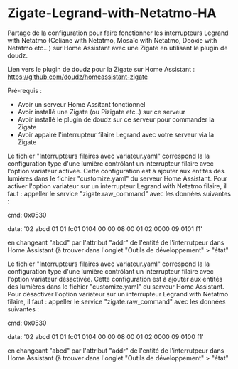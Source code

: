 # Zigate-Legrand-with-Netatmo-HA
Partage de la configuration pour faire fonctionner les interrupteurs Legrand with Netatmo (Celiane with Netatmo, Mosaïc with Netatmo, Dooxie with Netatmo etc...) sur Home Assistant avec une Zigate en utilisant le plugin de doudz.

Lien vers le plugin de doudz pour la Zigate sur Home Assistant :
https://github.com/doudz/homeassistant-zigate

Pré-requis :
- Avoir un serveur Home Assitant fonctionnel
- Avoir installé une Zigate (ou Pizigate etc..) sur ce serveur
- Avoir installé le plugin de doudz sur ce serveur pour commander la Zigate
- Avoir appairé l'interrupteur filaire Legrand avec votre serveur via la Zigate

Le fichier "Interrupteurs filaires avec variateur.yaml" correspond la la configuration type d'une lumière contrôlant un interrupteur filaire avec l'option variateur activée. Cette configuration est à ajouter aux entités des lumières dans le fichier "customize.yaml" du serveur Home Assistant.
Pour activer l'option variateur sur un interrupteur Legrand with Netatmo filaire, il faut : appeller le service "zigate.raw_command" avec les données suivantes :

cmd: 0x0530

data: '02 abcd 01 01 fc01 0104 00 00 08 00 01 02 0000 09 0101 f1'

en changeant "abcd" par l'attribut "addr" de l'entité de l'interrutpeur dans Home Assistant (à trouver dans l'onglet "Outils de développement" > "état"

Le fichier "Interrupteurs filaires avec variateur.yaml" correspond la la configuration type d'une lumière contrôlant un interrupteur filaire avec l'option variateur désactivée. Cette configuration est à ajouter aux entités des lumières dans le fichier "customize.yaml" du serveur Home Assistant.
Pour désactiver l'option variateur sur un interrupteur Legrand with Netatmo filaire, il faut : appeller le service "zigate.raw_command" avec les données suivantes :

cmd: 0x0530

data: '02 abcd 01 01 fc01 0104 00 00 08 00 01 02 0000 09 0100 f1'

en changeant "abcd" par l'attribut "addr" de l'entité de l'interrutpeur dans Home Assistant (à trouver dans l'onglet "Outils de développement" > "état"
